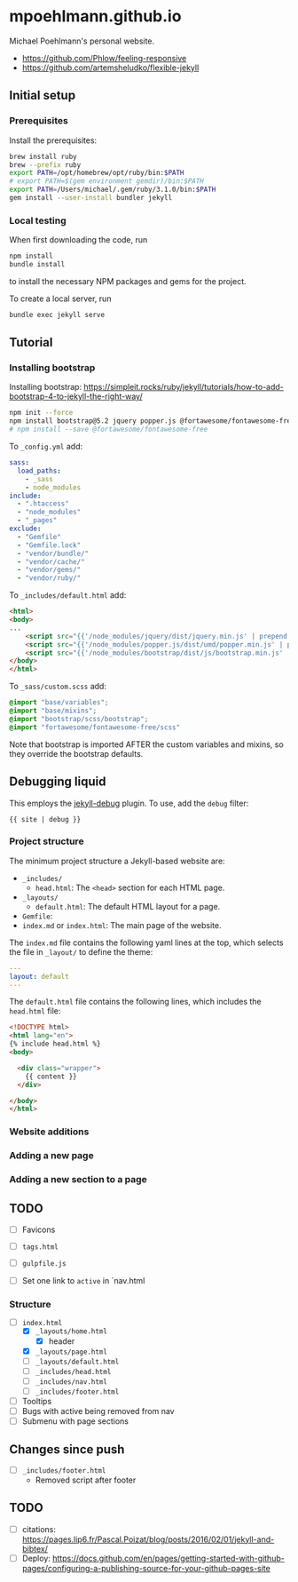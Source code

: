 # mpoehlmann.github.io

Michael Poehlmann's personal website.

- https://github.com/Phlow/feeling-responsive
- https://github.com/artemsheludko/flexible-jekyll

## Initial setup

### Prerequisites
Install the prerequisites:

```bash
brew install ruby
brew --prefix ruby
export PATH=/opt/homebrew/opt/ruby/bin:$PATH
# export PATH=$(gem environment gemdir)/bin:$PATH
export PATH=/Users/michael/.gem/ruby/3.1.0/bin:$PATH
gem install --user-install bundler jekyll
```

### Local testing

When first downloading the code, run

```bash
npm install
bundle install
```

to install the necessary NPM packages and gems for the project.

To create a local server, run

```bash
bundle exec jekyll serve
```


## Tutorial

### Installing bootstrap
Installing bootstrap: https://simpleit.rocks/ruby/jekyll/tutorials/how-to-add-bootstrap-4-to-jekyll-the-right-way/

```bash
npm init --force
npm install bootstrap@5.2 jquery popper.js @fortawesome/fontawesome-free
# npm install --save @fortawesome/fontawesome-free
```

To `_config.yml` add:
```yaml
sass:
  load_paths:
    - _sass
    - node_modules
include:
  - ".htaccess"
  - "node_modules"
  - "_pages"
exclude:
  - "Gemfile"
  - "Gemfile.lock"
  - "vendor/bundle/"
  - "vendor/cache/"
  - "vendor/gems/"
  - "vendor/ruby/"
```

To `_includes/default.html` add:
```html
<html>
<body>
...
	<script src="{{'/node_modules/jquery/dist/jquery.min.js' | prepend: site.baseurl}}"></script>
	<script src="{{'/node_modules/popper.js/dist/umd/popper.min.js' | prepend: site.baseurl}}"></script>
	<script src="{{'/node_modules/bootstrap/dist/js/bootstrap.min.js' | prepend: site.baseurl}}"></script>
</body>
</html>
```

To `_sass/custom.scss` add:
```scss
@import "base/variables";
@import "base/mixins";
@import "bootstrap/scss/bootstrap";
@import "fortawesome/fontawesome-free/scss"
```
Note that bootstrap is imported AFTER the custom variables and mixins, so they override the bootstrap defaults.

## Debugging liquid

This employs the [jekyll-debug](https://github.com/gemfarmer/jekyll-debug) plugin.
To use, add the `debug` filter:
```liquid
{{ site | debug }}
```

### Project structure

The minimum project structure a Jekyll-based website are:

- `_includes/`
  - `head.html`: The `<head>` section for each HTML page.
- `_layouts/`
  - `default.html`: The default HTML layout for a page.
- `Gemfile`:
- `index.md` or `index.html`: The main page of the website.

The `index.md` file contains the following yaml lines at the top, which selects the file in `_layout/` to define the theme:

```yaml
---
layout: default
---
```

The `default.html` file contains the following lines, which includes the `head.html` file:

```html
<!DOCTYPE html>
<html lang="en">
{% include head.html %}
<body>

  <div class="wrapper">
    {{ content }}
  </div>

</body>
</html>
```

### Website additions

### Adding a new page

### Adding a new section to a page


## TODO

- [ ] Favicons
- [ ] `tags.html`
- [ ] `gulpfile.js`
- [ ] Set one link to `active` in `nav.html


### Structure
- [ ] `index.html`
  - [x] `_layouts/home.html`
    - [x] header
  - [x] `_layouts/page.html`
  - [ ] `_layouts/default.html`
  - [ ] `_includes/head.html`
  - [ ] `_includes/nav.html`
  - [ ] `_includes/footer.html`

- [ ] Tooltips
- [ ] Bugs with active being removed from nav
- [ ] Submenu with page sections

## Changes since push
- [ ] `_includes/footer.html`
  - Removed script after footer

## TODO
- [ ] citations: https://pages.lip6.fr/Pascal.Poizat/blog/posts/2016/02/01/jekyll-and-bibtex/
- [ ] Deploy: https://docs.github.com/en/pages/getting-started-with-github-pages/configuring-a-publishing-source-for-your-github-pages-site